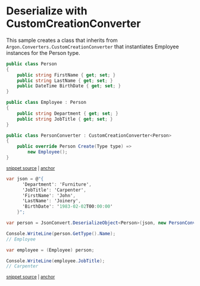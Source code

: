 # Deserialize with CustomCreationConverter

This sample creates a class that inherits from `Argon.Converters.CustomCreationConverter`
 that instantiates Employee instances for the Person type.

<!-- snippet: DeserializeCustomCreationConverterTypes -->
<a id='snippet-deserializecustomcreationconvertertypes'></a>
```cs
public class Person
{
    public string FirstName { get; set; }
    public string LastName { get; set; }
    public DateTime BirthDate { get; set; }
}

public class Employee : Person
{
    public string Department { get; set; }
    public string JobTitle { get; set; }
}

public class PersonConverter : CustomCreationConverter<Person>
{
    public override Person Create(Type type) =>
        new Employee();
}
```
<sup><a href='/src/Tests/Documentation/Samples/Serializer/DeserializeCustomCreationConverter.cs#L7-L28' title='Snippet source file'>snippet source</a> | <a href='#snippet-deserializecustomcreationconvertertypes' title='Start of snippet'>anchor</a></sup>
<!-- endSnippet -->

<!-- snippet: DeserializeCustomCreationConverterUsage -->
<a id='snippet-deserializecustomcreationconverterusage'></a>
```cs
var json = @"{
      'Department': 'Furniture',
      'JobTitle': 'Carpenter',
      'FirstName': 'John',
      'LastName': 'Joinery',
      'BirthDate': '1983-02-02T00:00:00'
    }";

var person = JsonConvert.DeserializeObject<Person>(json, new PersonConverter());

Console.WriteLine(person.GetType().Name);
// Employee

var employee = (Employee) person;

Console.WriteLine(employee.JobTitle);
// Carpenter
```
<sup><a href='/src/Tests/Documentation/Samples/Serializer/DeserializeCustomCreationConverter.cs#L33-L53' title='Snippet source file'>snippet source</a> | <a href='#snippet-deserializecustomcreationconverterusage' title='Start of snippet'>anchor</a></sup>
<!-- endSnippet -->
